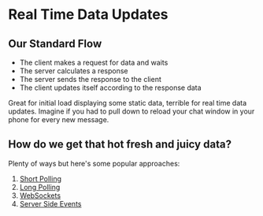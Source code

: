# Real Time Data Updates

## Our Standard Flow

* The client makes a request for data and waits
* The server calculates a response
* The server sends the response to the client
* The client updates itself according to the response data

Great for initial load displaying some static data, terrible for real time data updates. Imagine if you had to pull down to reload your chat window in your phone for every new message.

## How do we get that hot fresh and juicy data?

Plenty of ways but here's some popular approaches:

1. [Short Polling](002-short-polling.md)
2. [Long Polling](003-long-polling.md)
3. [WebSockets](004-websockets.md)
4. [Server Side Events](005-server-side-events.md)
